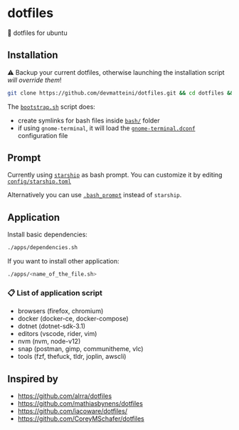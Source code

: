 # dotfiles

:wrench: dotfiles for ubuntu

## Installation

:warning: Backup your current dotfiles, otherwise launching the installation script _will override them_!

```bash
git clone https://github.com/devmatteini/dotfiles.git && cd dotfiles && source bootstrap.sh
```

The [`bootstrap.sh`](bootstrap.sh) script does:

- create symlinks for bash files inside [`bash/`](bash/) folder
- if using `gnome-terminal`, it will load the [`gnome-terminal.dconf`](gnome-terminal.dconf) configuration file

## Prompt

Currently using [`starship`](https://github.com/starship/starship/) as bash prompt.
You can customize it by editing [`config/starship.toml`](config/starship.toml)

Alternatively you can use [`.bash_prompt`](bash/.bash_prompt) instead of `starship`.

## Application

Install basic dependencies:

```bash
./apps/dependencies.sh
```

If you want to install other application:

```bash
./apps/<name_of_the_file.sh>
```

### :clipboard: List of application script

- browsers (firefox, chromium)
- docker (docker-ce, docker-compose)
- dotnet (dotnet-sdk-3.1)
- editors (vscode, rider, vim)
- nvm (nvm, node-v12)
- snap (postman, gimp, communitheme, vlc)
- tools (fzf, thefuck, tldr, joplin, awscli)

## Inspired by

- https://github.com/alrra/dotfiles
- https://github.com/mathiasbynens/dotfiles
- https://github.com/iacoware/dotfiles/
- https://github.com/CoreyMSchafer/dotfiles
